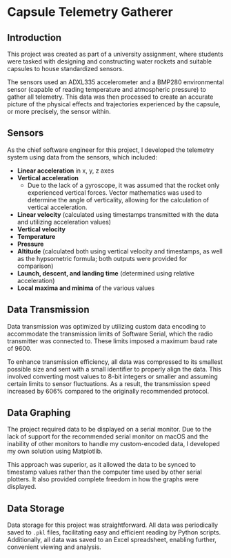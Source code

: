 # Capsule Telemetry Gatherer

## Introduction

This project was created as part of a university assignment, where students were tasked with designing and constructing water rockets and suitable capsules to house standardized sensors.

The sensors used an ADXL335 accelerometer and a BMP280 environmental sensor (capable of reading temperature and atmospheric pressure) to gather all telemetry. This data was then processed to create an accurate picture of the physical effects and trajectories experienced by the capsule, or more precisely, the sensor within.

## Sensors

As the chief software engineer for this project, I developed the telemetry system using data from the sensors, which included:

- **Linear acceleration** in x, y, z axes
- **Vertical acceleration**
  - Due to the lack of a gyroscope, it was assumed that the rocket only experienced vertical forces. Vector mathematics was used to determine the angle of verticality, allowing for the calculation of vertical acceleration.
- **Linear velocity** (calculated using timestamps transmitted with the data and utilizing acceleration values)
- **Vertical velocity**
- **Temperature**
- **Pressure**
- **Altitude** (calculated both using vertical velocity and timestamps, as well as the hypsometric formula; both outputs were provided for comparison)
- **Launch, descent, and landing time** (determined using relative acceleration)
- **Local maxima and minima** of the various values

## Data Transmission

Data transmission was optimized by utilizing custom data encoding to accommodate the transmission limits of Software Serial, which the radio transmitter was connected to. These limits imposed a maximum baud rate of 9600.

To enhance transmission efficiency, all data was compressed to its smallest possible size and sent with a small identifier to properly align the data. This involved converting most values to 8-bit integers or smaller and assuming certain limits to sensor fluctuations. As a result, the transmission speed increased by 606% compared to the originally recommended protocol.

## Data Graphing

The project required data to be displayed on a serial monitor. Due to the lack of support for the recommended serial monitor on macOS and the inability of other monitors to handle my custom-encoded data, I developed my own solution using Matplotlib.

This approach was superior, as it allowed the data to be synced to timestamp values rather than the computer time used by other serial plotters. It also provided complete freedom in how the graphs were displayed.

## Data Storage

Data storage for this project was straightforward. All data was periodically saved to `.pkl` files, facilitating easy and efficient reading by Python scripts. Additionally, all data was saved to an Excel spreadsheet, enabling further, convenient viewing and analysis.